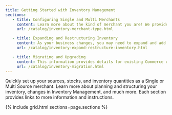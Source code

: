 ```yaml
---
title: Getting Started with Inventory Management
sections:
   - title: Configuring Single and Multi Merchants
     content: Learn more about the kind of merchant you are! We provide a quick list of steps to get configured and ready to sell and ship from one or multiple locations.
     url: /catalog/inventory-merchant-type.html

   - title: Expanding and Restructuring Inventory
     content: As your business changes, you may need to expand and add sources or cut back on locations and transfer inventory.
     url: /catalog/inventory-expand-restructure-inventory.html

   - title: Migrating and Upgrading
     content: This information provides details for existing Commerce users upgrading or migrating to Inventory Management. These features include new configurations, options, and settings added to existing catalogs. This topic also covers third-party support, Order Management System, and extension information.
     url: /catalog/inventory-migration.html
---
```


Quickly set up your sources, stocks, and inventory quantities as a Single or Multi Source merchant. Learn more about planning and structuring your inventory, changes in Inventory Management, and much more. Each section provides links to more information and instructions.

{% include grid.html sections=page.sections %}
